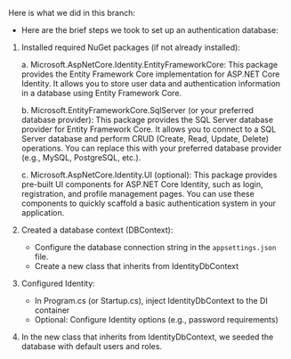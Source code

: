 Here is what we did in this branch:

- Here are the brief steps we took to set up an authentication database:

1. Installed required NuGet packages (if not already installed):

    a. Microsoft.AspNetCore.Identity.EntityFrameworkCore:
        This package provides the Entity Framework Core implementation for ASP.NET Core Identity. It allows you to store user data and authentication information in a database using Entity Framework Core.

    b. Microsoft.EntityFrameworkCore.SqlServer (or your preferred database provider):
        This package provides the SQL Server database provider for Entity Framework Core. It allows you to connect to a SQL Server database and perform CRUD (Create, Read, Update, Delete) operations. You can replace this with your preferred database provider (e.g., MySQL, PostgreSQL, etc.).

    c. Microsoft.AspNetCore.Identity.UI (optional):
    This package provides pre-built UI components for ASP.NET Core Identity, such as login, registration, and profile management pages. You can use these components to quickly scaffold a basic authentication system in your application.

2. Created a database context (DBContext):
    - Configure the database connection string in the `appsettings.json` file.
    - Create a new class that inherits from IdentityDbContext

3. Configured Identity:
    - In Program.cs (or Startup.cs), inject IdentityDbContext to the DI container
    - Optional: Configure Identity options (e.g., password requirements)

4. In the new class that inherits from IdentityDbContext, we seeded the database with default users and roles.
